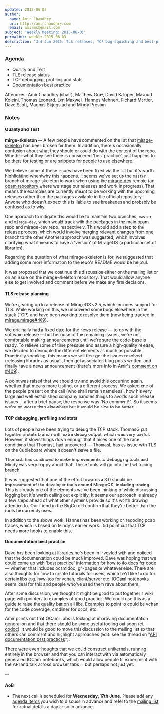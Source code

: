 ```yaml
---
updated: 2015-06-03
author:
  name: Amir Chaudhry
  uri: http://amirchaudhry.com
  email: amirmc@gmail.com
subject: 'Weekly Meeting: 2015-06-03'
permalink: weekly-2015-06-03
description: '3rd Jun 2015: TLS releases, TCP bug-squishing and best-practice docs'
---
```


### Agenda ###

- Quality and Test
- TLS release status
- TCP debugging, profiling and stats
- Documentation best practice

Attendees: Amir Chaudhry (chair), Matthew Gray, David Kaloper, Masoud Koleini,
Thomas Leonard, Len Maxwell, Hannes Mehnert, Richard Mortier, Dave Scott,
Magnus Skjegstad and Mindy Preston


### Notes ###

#### Quality and Test ####

**mirge-skeleton** — A few people have commented on the list that
[mirage-skeleton][] has been broken for them.  In addition, there's
occasionally confusion about what they should or could do with the content of
the repo. Whether what they see there is considered 'best practice', just
happens to be there for testing or are snippets for people to use elsewhere.

We believe some of these issues have been fixed via the list but it's worth
highlighting when/why this happens.  It seems we've set up the `master` branch
of mirage-skeleton to work when using the [mirage-dev][] remote (an
[opam repository][remote] where we stage our releases and work in progress).
That means the examples are currently meant to be working with the upcoming
releases rather than the packages available in the official repository.
Anyone who doesn't expect this is liable to see breakages and probably be
confused as to why.

One approach to mitigate this would be to maintain two branches, `master` and
`mirage-dev`, which would track with the packages in the main opam repo and
mirage-dev repo, respectively.  This would add a step to the release process,
which would involve merging relevant changes from one branch to the other
Another approach was suggested, which involves clarifying what it means to
have a 'version' of MirageOS (a particular set of libraries).

Regarding the question of what mirage-skeleton is for, we suggested that
adding some more information to the repo's README would be helpful. 

It was proposed that we continue this discussion either on the mailing list or
on an issue on the mirage-skeleton repository.  That would allow anyone else
to get involved and comment before we make any firm decisions.

[mirage-skeleton]: https://github.com/mirage/mirage-skeleton
[mirage-dev]: https://github.com/mirage/mirage-dev
[remote]: https://opam.ocaml.org/doc/Usage.html#opamrepo


#### TLS release planning ####

We're gearing up to a release of MirageOS v2.5, which includes support for TLS.
While working on this, we uncovered some bugs elsewhere in the stack (TCP) and
have been working to resolve them (now being tracked in
[mirage/mirage#409][409]).

We originally had a fixed date for the news release — to go with the software
release — but because of the remaining issues, we're not comfortable making
announcements until we're sure the code-base is ready. To relieve some of time
pressure and assure a high-quality release, we decided to decouple the
different elements as much as possible. Practically speaking, this means we
will first get the issues resolved (releasing libraries as usual), then get
associated blog posts written, and finally have a news announcement (there's
more info in Amir's [comment on #409][comment]).

A point was raised that we should try and avoid this occurring again, whether
that means more testing, or a different process.  We asked one of the people
present on the call (who shall remain nameless), how his very large and well
established company handles things to avoids such release issues ... after a
brief pause, the response was "No comment!".  So it seems we're no worse than
elsewhere but it would be nice to be better.

[comment]: https://github.com/mirage/mirage/issues/409#issuecomment-108438612
[409]: https://github.com/mirage/mirage/issues/409


#### TCP debugging, profiling and stats ####

Lots of people have been trying to debug the TCP stack. ThomasG put together a
stats branch with extra debug output, which was very useful.  However, it
slows things down enough that it hides one of the race conditions that ThomasL
had uncovered — ThomasL has as issue with TLS on the Cubieboard where it
doesn't serve a file.  

ThomasL has continued to make improvements to debugging tools and Mindy was
very happy about that!  These tools will go into the Lwt tracing branch.

It was suggested that one of the effort towards a 3.0 should be improvement of
the developer tools around MirageOS, including tracing. This is already one of
the elements we've been thinking of while discussing logging but it's worth
calling out explicitly.  It seems our approach is already a few steps ahead of
what other systems provide so it's worth drawing attention to.  Our friend in
the BigCo did confirm that they're better than the tools he currently uses.

In addition to the above work, Hannes has been working on recoding pcap
traces, which is based on Mindy's earlier work. Did point out that TCP needs
more hooks to enable this.


#### Documentation best practice ####

Dave has been looking at libraries he's been in invovled with and noticed that
the documentation could be much improved.  Dave was hoping that we could come
up with 'best practice' information for how to do docs for code — whether that
includes ocamldoc, gh-pages or whatever else. There are also thoughts for how
to create tutorials for users, which he'd like to do for certain libs e.g.
how-tos for vchan, client/server etc.  [IOCaml notebooks][iocaml] seem ideal
for this and people who've used them rave about them.  

After some discussion, we thought it might be good to put together a wiki page
with pointers to examples of good practice.  We could use this as a guide to
raise the quality bar on all libs.  Examples to point to could be vchan for
the code coverage, cmdliner for docs, etc. 

Amir points out that OCaml Labs is looking at improving documentation
generation and that there should be some useful tooling out soon (cf.
[codoc][]).  It would be good to move this discussion to the mailing list so
that others can comment and highlight approaches (edit: see the thread on
"[API documentation best practices][api-thread]").

There were even thoughts that we could construct unikernels, running entirely
in the browser and that you can interact with via automatically generated
IOCaml notebooks, which would allow people to experiment with the API and talk
across browser tabs ... but perhaps not just yet.

[iocaml]: https://github.com/andrewray/iocaml
[codoc]: https://opam.ocaml.org/blog/codoc-0-2-0-released/
[api-thread]: http://lists.xenproject.org/archives/html/mirageos-devel/2015-06/msg00017.html

-- 

#### AoB ####

- The next call is scheduled for **Wednesday, 17th June**. Please add any
[agenda items][call-agenda] you wish to discuss in advance and refer to the
[mailing list][mir-mail] for actual details a day or so in advance.

[call-agenda]: https://github.com/mirage/mirage-www/wiki/Call-Agenda
[mir-mail]: http://lists.xenproject.org/cgi-bin/mailman/listinfo/mirageos-devel

